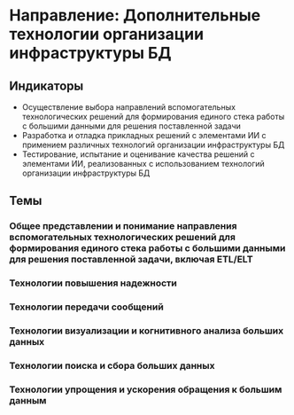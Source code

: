 # Направление: Дополнительные технологии организации инфраструктуры БД
## Индикаторы
* Осуществление выбора направлений вспомогательных технологических решений для формирования единого стека работы с большими данными для решения поставленной задачи
* Разработка и отладка прикладных решений с элементами ИИ с примением различных технологий организации инфраструктуры БД
* Тестирование, испытание и оценивание качества решений с элементами ИИ, реализованных с использованием технологий организации инфраструктуры БД
## Темы
### Общее представлении и понимание направления вспомогательных технологических решений для формирования единого стека работы с большими данными для решения поставленной задачи, включая ETL/ELT
### Технологии повышения надежности
### Технологии передачи сообщений
### Технологии визуализации и когнитивного анализа больших данных
### Технологии поиска и сбора больших данных
### Технологии упрощения и ускорения обращения к большим данным
